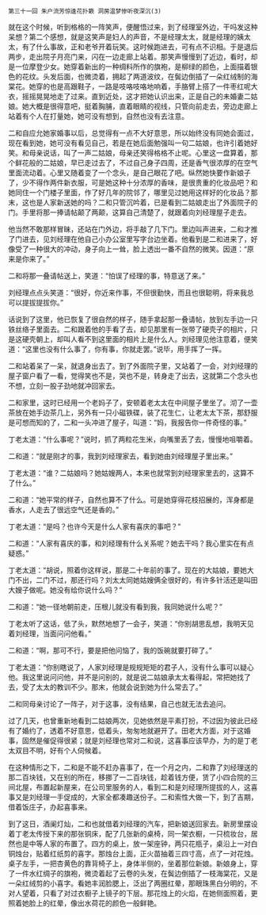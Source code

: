     第三十一回 朱户流芳惊逢花扑簌 洞房温梦惨听夜深沉(3) 

   就在这个时候，听到格格的一阵笑声，便醒悟过来，到了经理室外边，干吗发这种呆想？第二个感想，就是这笑声是妇人的声音，不是经理太太，就是经理的姨太太，有了什么事故，正和老爷开着玩笑。这时候跑进去，可有点不识相。于是退后两步，走出院子月亮门来，闪在一边走廊上站着。那笑声慢慢到了近边，看时，却是一位摩登少女。她穿着新出的一种绸料所作的旗袍，是柳绿的颜色，上面描着银色的花纹。头发后面，也微烫着，拥起了两道波纹，在鬓边倒插了一朵红绒制的海棠花。她穿的也是高跟鞋子，一路是吱咯吱咯地响着，手胳臂上搭了一件枣红呢大衣，摇摇晃晃地走了过来。直到近处，这才把她认识出来，正是自己的未婚妻二姑娘。她大概是很得意吧，挺着胸脯，直着眼睛的视线，只管向前走去，旁边走廊上站着有个人在打量她，她可没有想到，自然也没有去注意。

   二和自应允她家婚事以后，总觉得有一点不大好意思，所以始终没有同她会面过，现在看到她，她可没有看见自己，若是在她后面勉强叫一句二姑娘，也许引着她好笑。和母亲说话，叫了一声二姑娘，母亲还笑得格格不止呢。心里这一盘算着，那个鲜花般的二姑娘，早已走过去了，不过自己身子四周，还是香气很浓厚的在空气里面流动着。心里又随着变了一个念头，是自己眼花了吧。纵然她快要作新娘子了，少不得作两件新衣服，可是她这种十分浓厚的香味，是很贵重的化妆品吧？和她同住一个门楼子里面，作了好几年的院邻了，哪里见过她用这样好的化妆品？那末，这也是人家新送她的吗？二和只管沉吟着，已是看到二姑娘走出了外面院子的门。手里将那一捧请帖颠了两颠，这算自己清楚了，就跟着向刘经理屋子走去。

   他当然不敢那样冒昧，还站在门外边，将手敲了几下门。里边叫声进来，二和才推了门进去，见刘经理在他自己小办公室里写字台边坐着。他看到是二和进来了，好像受了一种很大的冲动，身子向上一耸，脸上透出一番不自然的微笑。因道：“原来是你来了。”

   二和将那一叠请帖送上，笑道：“怕误了经理的事，特意送了来。”

   刘经理点点头笑道：“很好，你近来作事，不但很勤快，而且也很聪明，将来我总可以提拔提拔你。”

   话说到了这里，他已恢复了很自然的样子，随手拿起那一叠请帖，放到左手边一只铁丝络子里面去。二和跟着他的手看了去，却见那里有一张带了硬壳子的相片，只是这硬壳朝上，却叫人看不到这里面的相片上是什么人。刘经理见他注意着，便笑道：“这里也没有什么事了，你有事，你就走罢。”说毕，用手挥了一挥。

   二和站着呆了一呆，就退身出去了。到了外面院子里，又站着了一会，对刘经理的屋子窗户看了一看，觉得笑也不是，哭也不是，转身走了出去，这就第二个念头也不想，立刻一股子劲地就冲回家去。

   二和家里，这时已经用一个老妈子了，安顿着老太太在中间屋子里坐了。沏了一壶茶放在她手边茶几上，另外有一只小磁铁碟，装了花生仁，让老太太下茶，那舒服是可想而知的了，二和一头冲进了屋子，叫道：“妈，我报告你一件奇怪的事。”

   丁老太道：“什么事呢？”说时，抓了两粒花生米，向嘴里丢了去，慢慢地咀嚼着。

   二和道：“就是刚才的事，我到刘经理家去，看到她由刘经理屋子里出来。”

   丁老太道：“谁？二姑娘吗？她姑嫂两人，本来也就常到刘经理家里去的，这算不了什么。”

   二和道：“她平常的样子，自然也算不了什么。可是她穿得花枝招展的，浑身都是香水，人走去了很远空气还是香的。”

   丁老太道：“是吗？也许今天是什么人家有喜庆的事吧？”

   二和道：“人家有喜庆的事，和刘经理有什么关系呢？她去干吗？我心里实在有点疑惑。”

   丁老太道：“胡说，照着你这样说，那是二十年前的事了。现在的大姑娘，要她大门不出，二门不过，那还行吗？刘太太同她姑嫂俩全很好的，有许多针活还是叫田大嫂子做呢。她没有给你说什么吗？”

   二和道：“她一径地朝前走，压根儿就没有看到我，我同她说什么呢？”

   丁老太听了这话，低了头，默然地想了一会子，笑道：“你别胡思乱想，我明天见着刘经理，当面问问他看。”

   二和道：“啊，那可不行，要是把他问恼了，我的饭碗就要打碎了。”

   丁老太道：“你别瞎说了，人家刘经理是规规矩矩的君子人，没有什么事可以疑心他。我这里说问问他，并不是问别的，就是说二姑娘承太太看得起，常把她找了去，受了太太的教训不少。那末，他就会说到她为什么常去了。”

   二和同母亲讨论了一阵子，对于这事，没有结果，自己也就无法去追问。

   过了几天，也曾重新地看到二姑娘两次，见她依然是平素打扮，不过因为彼此已经有了婚约了，透着不好意思，低着头，匆匆地就避开了。田老大方面，对于这婚事，固然是催促得很紧；就是刘经理也常对二和说，这喜事应该早办，为的是丁老太双目不明，好有个人伺候着。

   在这种情形之下，二和是不能不赶办喜事了，在一个月之内，二和靠了刘经理送的那二百块钱，又在别的所在，移挪了一二百块钱，趁着钱方便，赁了小四合院的三间北屋，布置起新屋来，在公司里服务的人，看到二和是刘经理所提拔的人，这喜事又是刘经理一手促成的，大家全都凑趣送份子。二和索性大做一下，到了吉期，借着饭庄子，办起喜事来。

   到了这日，酒阑灯灿，二和也就借着刘经理的汽车，把新娘送回家去。新房里摆设着丁老太传授下来的那张铜床，配了几张新的桌椅，同一架衣橱，一只梳妆台，居然也是中等人家的布置了。四方的桌上，放一架座钟，两只花瓶子，桌沿上一对白铜烛台，贴着红纸剪的喜字。那烛台上面，正火苗抽着三四寸高，点了一对花烛。桌子左手，一把杏黄色的靠背椅子上，身体半侧的，坐着那位新娘。新娘身上，穿了一件水红绸子的旗袍，微烫着起了云卷的头发，在鬓边倒插了一枝海棠花，又是一朵红绒剪的小喜字。看她丰润脸腮上，泛出了两圈红晕，那眼珠黑白分明的，不对人望着，只看了对过衣橱子上镜子的下层。那花烛上的火焰，在她侧面照着，更照着她脸上的红晕，像出水荷花的颜色一般鲜艳。

